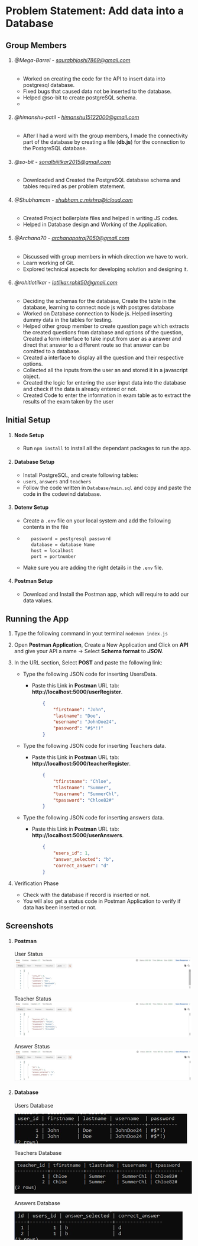 # Problem Statement: Add data into a Database
## Group Members

1. ###### @Mega-Barrel - saurabhjoshi7869@gmail.com
    - Worked on creating the code for the API to insert data into postgresql database.
    - Fixed bugs that caused data not be inserted to the database.
    - Helped @so-bit to create postgreSQL schema.
    - 
2. ###### @himanshu-patil - himanshu15122000@gmail.com 
   - After I had a word with the group members, I made the connectivity part of the database by creating a file (**db.js**) for the connection to the PostgreSQL database.

3. ###### @so-bit - sonalbijitkar2015@gmail.com 
   - Downloaded and Created the PostgreSQL database schema and tables required as per problem statement.

4. ###### @Shubhamcm - shubham.c.mishra@icloud.com
   - Created Project boilerplate files and helped in writing JS codes.
   - Helped in Database design and Working of the Application.  

5. ###### @Archana70 - archanapotraj7050@gmail.com
   - Discussed with group members in which direction we have to work.
   - Learn working of Git.
   - Explored technical aspects for developing solution and designing it.

6. ###### @rohitlotilkar - lotlikar.rohit50@gmail.com
   - Deciding the schemas for the database, Create the table in the database, learning to connect node js with postgres database
   - Worked on Database connection  to Node js. Helped inserting dummy data in the tables for testing.
   - Helped other group member to create question page which extracts the created questions from database and options of the question, Created a form interface to take input    from user as a answer and direct that answer to a different route so that answer can be comitted to a database. 
   - Created a interface to display all the question and their respective options. 
   - Collected all the inputs from the user an and stored it in a javascript object.
   - Created the logic for entering the user input data into the database and check if the data is already entered or not. 
   - Created Code to enter the information in exam table as to extract the results of the exam taken by the user

## Initial Setup
1. #### Node Setup
    - Run `npm install` to install all the dependant packages to run the app.
2. #### Database Setup 
   - Install PostgreSQL, and create following tables:
   - `users`, `answers` and `teachers`
   - Follow the code written in `Database/main.sql` and copy and paste the code in the codewind database.
  
3. #### Dotenv Setup
    - Create a `.env` file on your local system and add the following contents in the file
    - ```user = postgresql username
         password = postgresql password
         database = database Name
         host = localhost
         port = portnumber
        ```
    - Make sure you are adding the right details in the `.env` file.

4. #### Postman Setup
    - Download and Install the Postman app, which will require to add our data values.

## Running the App
1. Type the following command in yout terminal
`nodemon index.js` 

2. Open **Postman Application**, Create a New Application and Click on **API** and give your API a name -> Select **Schema format** to ***JSON***.

3. In the URL section, Select **POST** and paste the following link:

   - Type the following JSON code for inserting UsersData.
     - Paste this Link in **Postman** URL tab: **http://localhost:5000/userRegister**.
       ```JSON
           {
               "firstname": "John",
               "lastname": "Doe",
               "username": "JohnDoe24",
               "password": "#$*!)"
           } 
       ```

   - Type the following JSON code for inserting Teachers data.
     - Paste this Link in **Postman** URL tab: **http://localhost:5000/teacherRegister**.
       ```JSON
           {
               "tfirstname": "Chloe",
               "tlastname": "Summer",
               "tusername": "SummerChl",
               "tpassword": "Chloe82#"
           }
       ```
   - Type the following JSON code for inserting answers data.
     - Paste this Link in **Postman** URL tab: **http://localhost:5000/userAnswers**.
       ```JSON
           {
               "users_id": 1,
               "answer_selected": "b",
               "correct_answer": "d"
           } 
       ```

4. Verification Phase
   - Check with the database if record is inserted or not.
   - You will also get a status code in Postman Application to verify if data has been inserted or not.

## Screenshots

1. #### Postman
   User Status
   ![UserStatus](assets/Screenshot/UserStatus.jpg)
    
   Teacher Status
   ![UserStatus](assets/Screenshot/TeacherStatus.jpg)
   
   Answer Status
   ![UserStatus](assets/Screenshot/AnswerStatus.jpg)

2. #### Database
   Users Database

   ![UserStatus](assets/Screenshot/UsersDatabase.jpg)

   Teachers Database
   
   ![UserStatus](assets/Screenshot/TeacherDatabase.jpg)

   Answers Database
   
   ![UserStatus](assets/Screenshot/AnswersDatabase.jpg)
